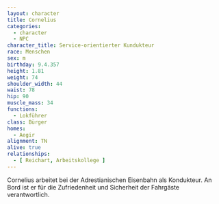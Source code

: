 ```yaml
---
layout: character
title: Cornelius
categories:
  - character
  - NPC
character_title: Service-orientierter Kundukteur
race: Menschen
sex: m
birthday: 9.4.357
height: 1.81
weight: 74
shoulder_width: 44
waist: 78
hip: 90
muscle_mass: 34
functions:
  - Lokführer
class: Bürger
homes:
  - Aegir
alignment: TN
alive: true
relationships:
  - [ Reichart, Arbeitskollege ]
---
```


Cornelius arbeitet bei der Adrestianischen Eisenbahn als Kondukteur. An Bord ist er für die Zufriedenheit und Sicherheit
der Fahrgäste verantwortlich.